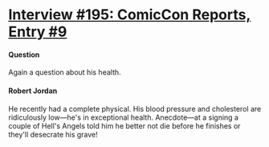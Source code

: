 # [Interview #195: ComicCon Reports, Entry #9](https://www.theoryland.com/intvmain.php?i=195#9)

#### Question

Again a question about his health.

#### Robert Jordan

He recently had a complete physical. His blood pressure and cholesterol are ridiculously low—he's in exceptional health. Anecdote—at a signing a couple of Hell's Angels told him he better not die before he finishes or they'll desecrate his grave!

